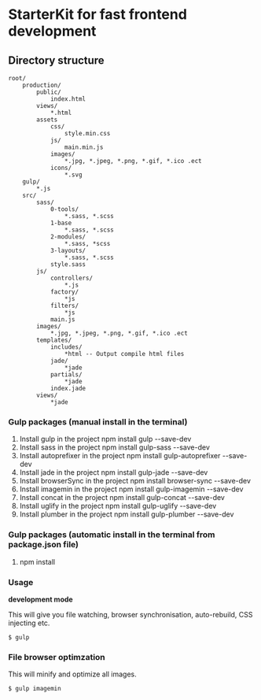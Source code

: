 StarterKit for fast frontend development
========================================

## Directory structure

```
root/
	production/
		public/
			index.html
		views/
			*.html
		assets
			css/
				style.min.css
			js/
				main.min.js
			images/
				*.jpg, *.jpeg, *.png, *.gif, *.ico .ect
			icons/
				*.svg
	gulp/
		*.js
	src/
		sass/
			0-tools/
				*.sass, *.scss
			1-base
				*.sass, *.scss
			2-modules/
				*.sass, *scss
			3-layouts/
				*.sass, *.scss
			style.sass
		js/
			controllers/
				*.js
			factory/
				*js
			filters/
				*js
			main.js
		images/
			*.jpg, *.jpeg, *.png, *.gif, *.ico .ect		
		templates/
			includes/
				*html -- Output compile html files
			jade/
				*jade
			partials/
				*jade
			index.jade
		views/
			*jade
```

### Gulp packages (manual install in the terminal)

1. Install gulp in the project npm install gulp --save-dev
2. Install sass in the project npm install gulp-sass --save-dev
3. Install autoprefixer in the project npm install gulp-autoprefixer --save-dev
4. Install jade in the project npm install gulp-jade --save-dev
5. Install browserSync in the project npm install browser-sync --save-dev
6. Install imagemin in the project npm install gulp-imagemin --save-dev
7. Install concat in the project npm install gulp-concat --save-dev
8. Install uglify in the project npm install gulp-uglify --save-dev
9. Install plumber in the project npm install gulp-plumber --save-dev

### Gulp packages (automatic install in the terminal from package.json file)

1. npm install


### Usage

**development mode**

This will give you file watching, browser synchronisation, auto-rebuild, CSS injecting etc.

```shell
$ gulp
```
### File browser optimzation

This will minify and optimize all images.

```shell
$ gulp imagemin
```